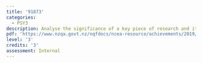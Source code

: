 ```yaml
---
title: '91873'
categories:
  - PSY3
description: Analyse the significance of a key piece of research and its impact on society
pdf: 'https://www.nzqa.govt.nz/nqfdocs/ncea-resource/achievements/2019/as91873.pdf'
level: '3'
credits: '3'
assessment: Internal
---
```


